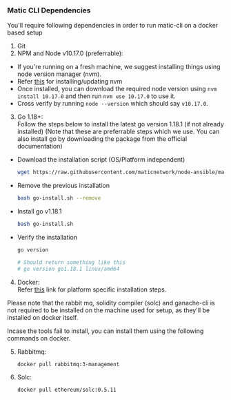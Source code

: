 ### Matic CLI Dependencies

You'll require following dependencies in order to run matic-cli on a docker based setup 

1. Git
2. NPM and Node v10.17.0 (preferrable):</br>
  - If you're running on a fresh machine, we suggest installing things using node version manager (nvm). 
  - Refer [this](https://github.com/nvm-sh/nvm#installing-and-updating) for installing/updating nvm
  - Once installed, you can download the required node version using `nvm install 10.17.0` and then run `nvm use 10.17.0` to use it. 
  - Cross verify by running `node --version` which should say `v10.17.0`.
3. Go 1.18+:</br>
  Follow the steps below to install the latest go version 1.18.1 (if not already installed) (Note that these are preferrable steps which we use. You can also install go by downloading the package from the official documentation)
  - Download the installation script (OS/Platform independent)
    ```bash
    wget https://raw.githubusercontent.com/maticnetwork/node-ansible/master/go-install.sh
    ```
  - Remove the previous installation
    ```bash
    bash go-install.sh --remove
    ```
  - Install go v1.18.1
    ```bash
    bash go-install.sh
    ```
  - Verify the installation
    ```bash
    go version

    # Should return something like this
    # go version go1.18.1 linux/amd64
    ```
4. Docker:</br>
  Refer [this](https://docs.docker.com/get-docker/) link for platform specific installation steps. 

Please note that the rabbit mq, solidity compiler (solc) and ganache-cli is not required to be installed on the machine used for setup, as they'll be installed on docker itself.

Incase the tools fail to install, you can install them using the following commands on docker.

5. Rabbitmq:</br>
    ```bash
    docker pull rabbitmq:3-management
    ```
6. Solc:</br>
    ```bash
    docker pull ethereum/solc:0.5.11
    ```
